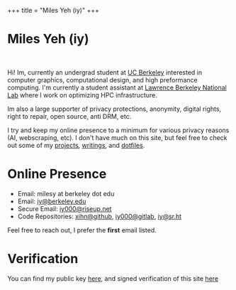+++
title = "Miles Yeh (iy)"
+++
# Miles Yeh (iy)
<br/>

Hi! Im, currently an undergrad student at [UC Berkeley](https://eecs.berkeley.edu/cs/) interested in computer graphics, computational design, and high preformance computing. I'm currently a student assistant at [Lawrence Berkeley National Lab](https://www.lbl.gov/) where I work on optimizing HPC infrastructure. 


Im also a large supporter of privacy protections, anonymity, digital rights, right to repair, open source, anti DRM, etc.


I try and keep my online presence to a minimum for various privacy reasons (AI, webscraping, etc). I don't have much on this site, but feel free to check out some of my [projects](/projects/), [writings](/writings/), and [dotfiles](https://github.com/xihn). 


<!-- 

> *"Useless blockquote"* 


Discover additional content:

- With Subitems
  - With Subsubitems
  - [Example Page](./about)
- this list is just the content of `content/_index.md`, the tests are shamelessly stolen from [no style, please!](https://www.getzola.org/themes/no-style-please/)

--->

# Online Presence
- Email: milesy at berkeley dot edu
- Email: [iy@berkeley.edu](mailto:iy@berkeley.edu)
- Secure Email: [iy000@riseup.net](mailto:iy000@riseup.net)
- Code Repositories: [xihn@github](https://github.com/xihn), [iy000@gitlab](https://gitlab.com/iy000), [iy@sr.ht](https://git.sr.ht/~iy)

Feel free to reach out, I prefer the **first** email listed.



# Verification

You can find my public key [here](https://raw.githubusercontent.com/xihn/static/refs/heads/main/static/publickey.asc), and signed verification of this site [here](https://raw.githubusercontent.com/xihn/static/refs/heads/main/static/siteownership.txt)
